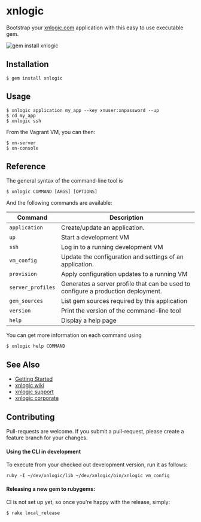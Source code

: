 # xnlogic

Bootstrap your [xnlogic.com](http://xnlogic.com) application with this easy to use executable gem.

![gem install xnlogic](https://github.com/xnlogic/xnlogic/wiki/gif/readme_header.gif)

## Installation

    $ gem install xnlogic

 
## Usage
 
    $ xnlogic application my_app --key xnuser:xnpassword --up
    $ cd my_app
    $ xnlogic ssh

From the Vagrant VM, you can then: 

    $ xn-server
    $ xn-console


## Reference

The general syntax of the command-line tool is

    $ xnlogic COMMAND [ARGS] [OPTIONS]
    
And the following commands are available:

| Command | Description |
| ------- | ----------- |
| `application` | Create/update an application. |
| `up` | Start a development VM |
| `ssh` | Log in to a running development VM |
| `vm_config`   | Update the configuration and settings of an application. |
| `provision`   | Apply configuration updates to a running VM |
| `server_profiles` | Generates a server profile that can be used to configure a production deployment. |
| `gem_sources` | List gem sources required by this application |
| `version` | Print the version of the command-line tool |
| `help` | Display a help page |

You can get more information on each command using

    $ xnlogic help COMMAND

## See Also
  * [Getting Started](http://xnlogic.github.io/getting_started/)
  * [xnlogic wiki](https://github.com/xnlogic/xnlogic/wiki)
  * [xnlogic support](https://xnlogic.zendesk.com/hc/en-us)
  * [xnlogic corporate](http://xnlogic.com)

## Contributing

Pull-requests are welcome.
If you submit a pull-request, please create a feature branch for your changes.

#### Using the CLI in development

To execute from your checked out development version, run it as follows:

    ruby -I ~/dev/xnlogic/lib ~/dev/xnlogic/bin/xnlogic vm_config

#### Releasing a new gem to rubygems:

CI is not set up yet, so once you're happy with the release, simply:

    $ rake local_release


